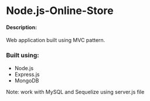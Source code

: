 # Node.js-Online-Store
#### Description:
Web application built using MVC pattern.

### Built using:
- Node.js
- Express.js
- MongoDB

Note: work with MySQL and Sequelize using server.js file
